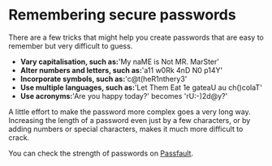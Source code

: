 [Title]: # (Recordando contraseñas seguras)
[Difficulty]: # (Principiante)
[Order]: # (7)

# Remembering secure passwords

There are a few tricks that might help you create passwords that are easy to remember but very difficult to guess.

*   **Vary capitalisation, such as:**'My naME is Not MR. MarSter'
*   **Alter numbers and letters, such as:**'a11 w0Rk 4nD N0 p14Y'
*   **Incorporate symbols, such as:**'c@t(heR1nthery3'
*   **Use multiple languages, such as:**'Let Them Eat 1e gateaU au ch()colaT'
*   **Use acronyms:**'Are you happy today?' becomes 'rU:-)2d@y?'

A little effort to make the password more complex goes a very long way. Increasing the length of a password even just by a few characters, or by adding numbers or special characters, makes it much more difficult to crack.

You can check the strength of passwords on [Passfault](https://passfault.appspot.com/password_strength.html).